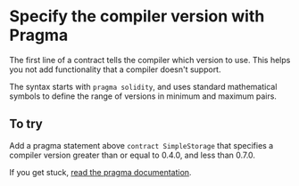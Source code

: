 # Specify the compiler version with Pragma

The first line of a contract tells the compiler which version to use. This helps you not add functionality that a compiler doesn't support.

The syntax starts with `pragma solidity`, and uses standard mathematical symbols to define the range of versions in minimum and maximum pairs.

## To try

Add a pragma statement above `contract SimpleStorage` that specifies a compiler version greater than or equal to 0.4.0, and less than 0.7.0.

If you get stuck, [read the pragma documentation](https://solidity.readthedocs.io/en/v0.5.10/layout-of-source-files.html?highlight=pragma#pragmas).
